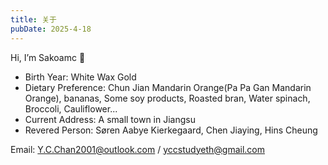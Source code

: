 ```yaml
---
title: 关于
pubDate: 2025-4-18
---
```

Hi, I’m Sakoamc 👋


- Birth Year: White Wax Gold
- Dietary Preference: Chun Jian Mandarin Orange(Pa Pa Gan Mandarin Orange), bananas, Some soy products, Roasted bran, Water spinach, Broccoli, Cauliflower...
- Current Address: A small town in Jiangsu
- Revered Person: Søren Aabye Kierkegaard, Chen Jiaying, Hins Cheung

Email: Y.C.Chan2001@outlook.com / yccstudyeth@gmail.com
